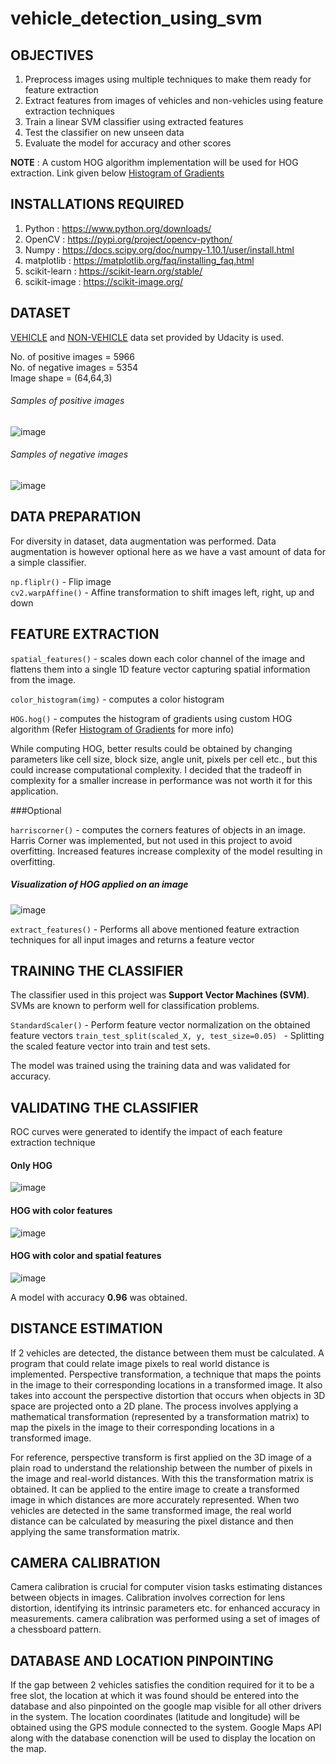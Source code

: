 # vehicle_detection_using_svm

## OBJECTIVES

1. Preprocess images using multiple techniques to make them ready for feature extraction
2. Extract features from images of vehicles and non-vehicles using feature extraction techniques
3. Train a linear SVM classifier using extracted features
4. Test the classifier on new unseen data
5. Evaluate the model for accuracy and other scores


**NOTE** : A custom HOG algorithm implementation will be used for HOG extraction. Link given below
          [Histogram of Gradients](https://github.com/mirshaadrayiz/histogram-of-gradients)
 
 ## INSTALLATIONS REQUIRED

  1. Python : https://www.python.org/downloads/
  2. OpenCV : https://pypi.org/project/opencv-python/
  3. Numpy : https://docs.scipy.org/doc/numpy-1.10.1/user/install.html
  4. matplotlib : https://matplotlib.org/faq/installing_faq.html
  5. scikit-learn : https://scikit-learn.org/stable/
  6. scikit-image : https://scikit-image.org/


## DATASET

[VEHICLE](https://s3.amazonaws.com/udacity-sdc/Vehicle_Tracking/vehicles.zip) and [NON-VEHICLE](https://s3.amazonaws.com/udacity-sdc/Vehicle_Tracking/non-vehicles.zip) data set provided by Udacity is used.

No. of positive images = 5966  
No. of negative images = 5354  
Image shape = (64,64,3)

###### Samples of positive images
![image](https://github.com/mirshaadrayiz/vehicle_detection_using_svm/assets/147004775/5ab100f9-3121-4e22-8d62-4c4a6ca23ed7)

###### Samples of negative images
![image](https://github.com/mirshaadrayiz/vehicle_detection_using_svm/assets/147004775/8c2d0fe7-fec3-455d-89f0-0c8c6414f97d)


## DATA PREPARATION

For diversity in dataset, data augmentation was performed. Data augmentation is however optional here as we have a vast amount of data for a simple classifier. 

`np.fliplr()` - Flip image  
`cv2.warpAffine()` - Affine transformation to shift images left, right, up and down

## FEATURE EXTRACTION

`spatial_features()`  - scales down each color channel of the image and flattens them into a single 1D feature vector capturing spatial information from the image.  

`color_histogram(img)` - computes a color histogram  

`HOG.hog()` - computes the histogram of gradients using custom HOG algorithm (Refer [Histogram of Gradients](https://github.com/mirshaadrayiz/histogram-of-gradients) for more info)

While computing HOG, better results could be obtained by changing parameters like cell size, block size, angle unit, pixels per cell etc., but this could increase computational complexity. I decided that the tradeoff in complexity for a smaller increase in performance was not worth it for this application.

###Optional  

`harriscorner()` - computes the corners features of objects in an image.  
Harris Corner was implemented, but not used in this project to avoid overfitting. Increased features increase complexity of the model resulting in overfitting.

##### Visualization of HOG applied on an image

![image](https://github.com/mirshaadrayiz/vehicle_detection_using_svm/assets/147004775/c4d5798f-0ae7-4e6f-9520-97af473bc1a1)

`extract_features()` - Performs all above mentioned feature extraction techniques for all input images and returns a feature vector


## TRAINING THE CLASSIFIER

The classifier used in this project was **Support Vector Machines (SVM)**. SVMs are known to perform well for classification problems.

`StandardScaler()` - Perform feature vector normalization on the obtained feature vectors
`train_test_split(scaled_X, y, test_size=0.05) ` - Splitting the scaled feature vector into train and test sets.

The model was trained using the training data and was validated for accuracy.


## VALIDATING THE CLASSIFIER

ROC curves were generated to identify the impact of each feature extraction technique

#### Only HOG

![image](https://github.com/mirshaadrayiz/vehicle_detection_using_svm/assets/147004775/5378be72-ff4e-4d12-a7e1-5e97c6c3a348)

#### HOG with color features

![image](https://github.com/mirshaadrayiz/vehicle_detection_using_svm/assets/147004775/b27a823a-f6cd-47c6-b61f-3782209ded55)

#### HOG with color and spatial features 

![image](https://github.com/mirshaadrayiz/vehicle_detection_using_svm/assets/147004775/0aa747b4-3640-4dca-9e94-0f3e42fbc94e)

A model with accuracy **0.96** was obtained.

## DISTANCE ESTIMATION

If 2 vehicles are detected, the distance between them must be calculated. A program that could relate image pixels to real world distance is implemented. Perspective transformation, a technique that maps the points in the image to their corresponding locations in a transformed image. It also takes into account the perspective distortion that occurs when objects in 3D space are projected onto a 2D plane. The process involves applying a mathematical transformation (represented by a transformation matrix) to map the pixels in the image to their corresponding locations in a transformed image.

For reference, perspective transform is first applied on the 3D image of a plain road to understand the relationship between the number of pixels in the image and real-world distances. With this the transformation matrix is obtained. It can be applied to the entire image to create a transformed image in which distances are more accurately represented. When two vehicles are detected in the same transformed image, the real world distance can be calculated by measuring the pixel distance and then applying the same transformation matrix.

## CAMERA CALIBRATION

Camera calibration is crucial for computer vision tasks estimating distances between objects in images. Calibration involves correction for lens distortion, identifying its intrinsic parameters etc. for enhanced accuracy in measurements. camera calibration was performed using a set of images of a chessboard pattern.

## DATABASE AND LOCATION PINPOINTING

If the gap between 2 vehicles satisfies the condition required for it to be a free slot, the location at which it was found should be entered into the database and also pinpointed on the google map visible for all other drivers in the system. The location coordinates (latitude and longitude) will be obtained using the GPS module connected to the system. Google Maps API along with the database conenction will be used to display the location on the map.
